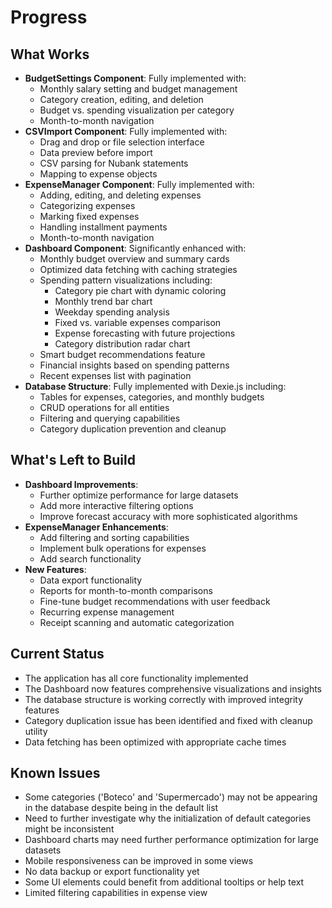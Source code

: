# Progress

## What Works
- **BudgetSettings Component**: Fully implemented with:
  - Monthly salary setting and budget management
  - Category creation, editing, and deletion
  - Budget vs. spending visualization per category
  - Month-to-month navigation
- **CSVImport Component**: Fully implemented with:
  - Drag and drop or file selection interface
  - Data preview before import
  - CSV parsing for Nubank statements
  - Mapping to expense objects
- **ExpenseManager Component**: Fully implemented with:
  - Adding, editing, and deleting expenses
  - Categorizing expenses
  - Marking fixed expenses
  - Handling installment payments
  - Month-to-month navigation
- **Dashboard Component**: Significantly enhanced with:
  - Monthly budget overview and summary cards
  - Optimized data fetching with caching strategies
  - Spending pattern visualizations including:
    - Category pie chart with dynamic coloring
    - Monthly trend bar chart
    - Weekday spending analysis
    - Fixed vs. variable expenses comparison
    - Expense forecasting with future projections
    - Category distribution radar chart
  - Smart budget recommendations feature
  - Financial insights based on spending patterns
  - Recent expenses list with pagination
- **Database Structure**: Fully implemented with Dexie.js including:
  - Tables for expenses, categories, and monthly budgets
  - CRUD operations for all entities
  - Filtering and querying capabilities
  - Category duplication prevention and cleanup

## What's Left to Build
- **Dashboard Improvements**:
  - Further optimize performance for large datasets
  - Add more interactive filtering options
  - Improve forecast accuracy with more sophisticated algorithms
- **ExpenseManager Enhancements**:
  - Add filtering and sorting capabilities
  - Implement bulk operations for expenses
  - Add search functionality
- **New Features**:
  - Data export functionality
  - Reports for month-to-month comparisons
  - Fine-tune budget recommendations with user feedback
  - Recurring expense management
  - Receipt scanning and automatic categorization

## Current Status
- The application has all core functionality implemented
- The Dashboard now features comprehensive visualizations and insights
- The database structure is working correctly with improved integrity features
- Category duplication issue has been identified and fixed with cleanup utility
- Data fetching has been optimized with appropriate cache times

## Known Issues
- Some categories ('Boteco' and 'Supermercado') may not be appearing in the database despite being in the default list
- Need to further investigate why the initialization of default categories might be inconsistent
- Dashboard charts may need further performance optimization for large datasets
- Mobile responsiveness can be improved in some views
- No data backup or export functionality yet
- Some UI elements could benefit from additional tooltips or help text
- Limited filtering capabilities in expense view
